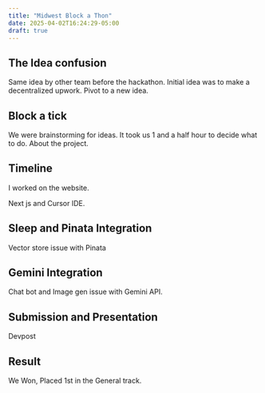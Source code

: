 ```yaml
---
title: "Midwest Block a Thon"
date: 2025-04-02T16:24:29-05:00
draft: true
---
```


## The Idea confusion

Same idea by other team before the hackathon. Initial idea was to make a decentralized upwork. Pivot to a new idea.

## Block a tick

We were brainstorming for ideas. It took us 1 and a half hour to decide what to do. About the project.

## Timeline

I worked on the website.

Next js and Cursor IDE.

## Sleep and Pinata Integration

Vector store issue with Pinata

## Gemini Integration

Chat bot and Image gen issue with Gemini API.

## Submission and Presentation

Devpost

## Result

We Won, Placed 1st in the General track.
